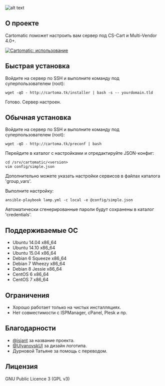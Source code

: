 ![alt text](https://raw.githubusercontent.com/gongled/cartomatic/master/cartomatic.png "Cartomatic Logo")

## О проекте

Cartomatic поможет настроить вам сервер под CS-Cart и Multi-Vendor 4.0+.

[![Cartomatic: использование](https://img.youtube.com/vi/qywoXad8ZIM/0.jpg)](http://www.youtube.com/watch?v=qywoXad8ZIM)

## Быстрая установка

Войдите на сервер по SSH и выполните команду под суперпользователем (root):

    wget -qO - http://cartoma.tk/installer | bash -s -- yourdomain.tld

Готово. Сервер настроен.

## Обычная установка

Войдите на сервер по SSH и выполните команду под суперпользователем (root):

    wget -qO - http://cartoma.tk/preconf | bash

Перейдите в каталог с настройками и отредактируйте JSON-конфиг:

    cd /srv/cartomatic/<version>
    vim config/simple.json

Дополнительно можете указать настройки сервисов в файлах каталога 'group_vars'.

Выполните настройку:

    ansible-playbook lamp.yml -c local -e @config/simple.json

Автоматически сгенерированные пароли будут сохранены в каталог 'credentials'.

## Поддерживаемые ОС

* Ubuntu 14.04 x86_64
* Ubuntu 14.10 x86_64
* Ubuntu 15.04 x86_64
* Debian 6 Squeeze x86_64
* Debian 7 Wheezy x86_64
* Debian 8 Jessie x86_64
* CentOS 6 x86_64
* CentOS 7 x86_64

## Ограничения

* Хорошо работает только на чистых инсталляциях.
* Нет совместимости с ISPManager, cPanel, Plesk и пр.

## Благодарности

* [@jsjant](https://github.com/jsjant) за название проекта.
* [@UlyanovskUI](https://twitter.com/UlyanovskUI) за дизайн логотипа.
* Дурновой Татьяне за помощь с переводом.

## Лицензия

GNU Public Licence 3 (GPL v3)
